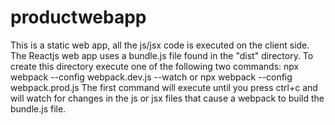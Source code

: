 # productwebapp
This is a static web app, all the js/jsx code is executed on the client side.
The Reactjs web app uses a bundle.js file found in the "dist" directory.
To create this directory execute one of the following two commands:
npx webpack --config webpack.dev.js --watch
or npx webpack --config webpack.prod.js
The first command will execute until you press ctrl+c and will watch for changes in the js or jsx files that cause a webpack to build the bundle.js file.
